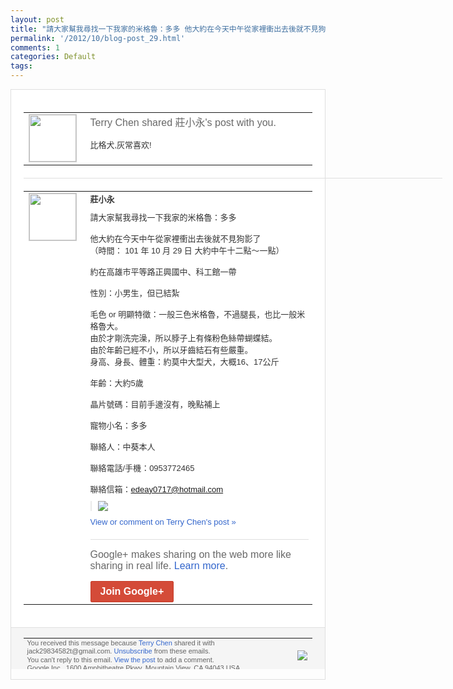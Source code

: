 ```yaml
---
layout: post
title: "請大家幫我尋找一下我家的米格魯：多多 他大約在今天中午從家裡衝出去後就不見狗影了..."
permalink: '/2012/10/blog-post_29.html'
comments: 1
categories: Default
tags: 
---
```

<div style="border:solid 1px #dfdfdf;color:#686868;font:13px Arial"><div style="background-color:#fff;padding:20px;"><table cellpadding="0" cellspacing="0"><tr><td style="padding-right:15px;vertical-align:top"><a href="https://plus.google.com/_/notifications/emlink?emrecipient=110200756825219614165&amp;emid=CPjS-ZmSprMCFYGnQAodgGEAAA&amp;path=%2F108643996575278738906&amp;dt=1351510835232&amp;uob=8"><img height="75" src="https://lh3.googleusercontent.com/-KKRGTyJ5Bl0/AAAAAAAAAAI/AAAAAAAAEEY/jllxqER5dCk/s75-c-k-a/photo.jpg" style="border:solid 1px #cccccc;" width="75"/></a></td><td style="width:578px;color:#333;font:13px Arial;vertical-align:top"><div style="color:#686868;font:16px Arial;padding-bottom:15px">Terry Chen shared 莊小永's post with you.</div><div style="padding-bottom:10px">比格犬,灰常喜欢!</div></td></tr></table><div style="margin:20px 0;border-bottom:solid 1px #dfdfdf;width:670px"></div><table cellpadding="0" cellspacing="0"><tr><td style="padding-right:15px;vertical-align:top"><a href="https://plus.google.com/_/notifications/emlink?emrecipient=110200756825219614165&amp;emid=CPjS-ZmSprMCFYGnQAodgGEAAA&amp;path=%2F116139145955472859126&amp;dt=1351510835232&amp;uob=8"><img height="75" src="https://lh5.googleusercontent.com/-2rq4ZJgFL88/AAAAAAAAAAI/AAAAAAAAB2A/hISaYnIRfT4/s75-c-k-a/photo.jpg" style="border:solid 1px #cccccc;" width="75"/></a></td><td style="width:578px;color:#333;font:13px Arial;vertical-align:top"><div style="font-weight:bold;padding-bottom:10px">莊小永</div><div style="padding-bottom:10px">請大家幫我尋找一下我家的米格魯：多多<br/><br/>他大<wbr/>約在今天中午從家裡衝出去後就不見狗影了<br/>（<wbr/>時間： 101 年 10 月 29 日 大約中午十二點～一點）<br/><br/>約在高雄市平等路正<wbr/>興國中、科工館一帶<br/><br/>性別：小男生，但已結紮<wbr/><br/><br/>毛色 or 明顯特徵：一般三色米格魯，不過腿長，也比<wbr/>一般米格魯大。<br/>由於才剛洗完澡，所以脖子上<wbr/>有條粉色絲帶蝴蝶結。<br/>由於年齡已經不小，所<wbr/>以牙齒結石有些嚴重。<br/>身高、身長、體重：約<wbr/>莫中大型犬，大概16、17公斤<br/><br/>年齡：大約<wbr/>5歲<br/><br/>晶片號碼：目前手邊沒有，晚點補上<br/><br/>寵物<wbr/>小名：多多<br/><br/>聯絡人：中葵本人<br/><br/>聯絡電話/手機<wbr/>：0953772465<br/><br/>聯絡信箱：<a class="ot-anchor" href="mailto:edeay0717@hotmail.com">edea<wbr/>y0717@hotmail.com</a></div><div style="margin-bottom:10px;padding-left:10px; border-left:2px solid #EAEAEA"><span style="margin-right:5px"><a href="https://plus.google.com/_/notifications/emlink?emrecipient=110200756825219614165&amp;emid=CPjS-ZmSprMCFYGnQAodgGEAAA&amp;path=%2F108643996575278738906%2Fposts%2FX2MobEqPAWk%3Fgpinv%3DAMIXal8V9jir64H2annTHQn6AdFNOe_ev1v31_zFRzNk1RYIwPSJJFDnqZMGdDguEnf_IiD16JF9rd5wEcYO_aV3obPbG81xq40PQ0Y8jV_IZiozoVTWl5s&amp;dt=1351510835232&amp;uob=8" style="color:#3366CC;text-decoration:none;"><img border="0" src="https://lh3.googleusercontent.com/-0wI54bBN15w/UI5esh2GhsI/AAAAAAAAB3Y/j7TR_Dr2TDc/w160/48236_10151235005817298_1842680321_o.jpg" style="max-height:200px;max-width:275px"/></a></span></div><a href="https://plus.google.com/_/notifications/emlink?emrecipient=110200756825219614165&amp;emid=CPjS-ZmSprMCFYGnQAodgGEAAA&amp;path=%2F108643996575278738906%2Fposts%2FX2MobEqPAWk%3Fgpinv%3DAMIXal8V9jir64H2annTHQn6AdFNOe_ev1v31_zFRzNk1RYIwPSJJFDnqZMGdDguEnf_IiD16JF9rd5wEcYO_aV3obPbG81xq40PQ0Y8jV_IZiozoVTWl5s&amp;dt=1351510835232&amp;uob=8" style="color:#3366CC;text-decoration:none">View or comment on Terry Chen's post »</a><div style="margin-top:20px;border-top:solid 1px #dfdfdf"><div style="padding:15px 0;color:#686868;font:16px Arial">Google+ makes sharing on the web more like sharing in real life. <a href="http://www.google.com/+/learnmore/" style="color:#3366CC;text-decoration:none">Learn more</a>.</div><a href="https://plus.google.com/_/notifications/emlink?emrecipient=110200756825219614165&amp;emid=CPjS-ZmSprMCFYGnQAodgGEAAA&amp;path=%2F%3Fgpinv%3DAMIXal8V9jir64H2annTHQn6AdFNOe_ev1v31_zFRzNk1RYIwPSJJFDnqZMGdDguEnf_IiD16JF9rd5wEcYO_aV3obPbG81xq40PQ0Y8jV_IZiozoVTWl5s&amp;dt=1351510835232&amp;uob=8" style="display:inline-block;padding:7px 15px;background-color:#d44b38; color:#fff;font-size:16px; font-weight:bold;border-radius:2px;-webkit-border-radius:2px; -moz-border-radius:2px;border:solid 1px #c43b28; white-space:nowrap;text-decoration:none">Join Google+</a></div></td></tr></table></div><div style="border-top:solid 1px #dfdfdf;padding:0 20px; background-color:#f5f5f5"><table cellpadding="0" cellspacing="0" style="height:50px"><tbody><tr><td style="vertical-align:middle;width:100%; color:#636363;font:11px Arial; line-height:120%">You received this message because <a href="https://plus.google.com/_/notifications/emlink?emrecipient=110200756825219614165&amp;emid=CPjS-ZmSprMCFYGnQAodgGEAAA&amp;path=%2F108643996575278738906%3Fgpinv%3DAMIXal8V9jir64H2annTHQn6AdFNOe_ev1v31_zFRzNk1RYIwPSJJFDnqZMGdDguEnf_IiD16JF9rd5wEcYO_aV3obPbG81xq40PQ0Y8jV_IZiozoVTWl5s&amp;dt=1351510835232&amp;uob=8" style="color:#3366CC;text-decoration:none">Terry Chen</a> shared it with jack29834582t@gmail.com. <a href="https://plus.google.com/_/notifications/emlink?emrecipient=110200756825219614165&amp;emid=CPjS-ZmSprMCFYGnQAodgGEAAA&amp;path=%2F_%2Fnonplus%2Femailsettings%3Fgpinv%3DAMIXal8V9jir64H2annTHQn6AdFNOe_ev1v31_zFRzNk1RYIwPSJJFDnqZMGdDguEnf_IiD16JF9rd5wEcYO_aV3obPbG81xq40PQ0Y8jV_IZiozoVTWl5s%26est%3DADH5u8Xccgi65rq5zXF8utnh7q3gRXjmxHTQ52WgGJa05f8sAqcdNobXFlL8l7vPpcg_ojrIpnxLHR2fPU4pWSMR-zgJZKcmXwHX_p3rQVp81eLkB3x6G51_SXVGJkkMarS_ni_UUtkxyDqe10RjCRpFp24iLflOrA&amp;dt=1351510835232&amp;uob=8" style="color:#3366CC;text-decoration:none">Unsubscribe</a> from these emails.<br/>You can't reply to this email. <a href="https://plus.google.com/_/notifications/emlink?emrecipient=110200756825219614165&amp;emid=CPjS-ZmSprMCFYGnQAodgGEAAA&amp;path=%2F108643996575278738906%2Fposts%2FX2MobEqPAWk%3Fgpinv%3DAMIXal8V9jir64H2annTHQn6AdFNOe_ev1v31_zFRzNk1RYIwPSJJFDnqZMGdDguEnf_IiD16JF9rd5wEcYO_aV3obPbG81xq40PQ0Y8jV_IZiozoVTWl5s&amp;dt=1351510835232&amp;uob=8" style="color:#3366CC;text-decoration:none">View the post</a> to add a comment.<br/>Google Inc., 1600 Amphitheatre Pkwy, Mountain View, CA 94043 USA<br/></td><td><img src="https://ssl.gstatic.com/s2/oz/images/notifications/logo/google-plus-6617a72bb36cc548861652780c9e6ff1.png"/></td></tr></tbody></table></div></div>